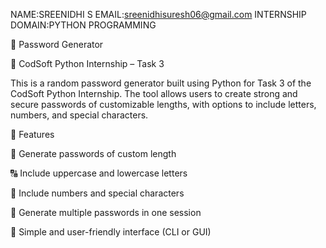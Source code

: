 NAME:SREENIDHI S
EMAIL:sreenidhisuresh06@gmail.com
INTERNSHIP DOMAIN:PYTHON PROGRAMMING

🔐 Password Generator

🔖 CodSoft Python Internship – Task 3

This is a random password generator built using Python for Task 3 of the CodSoft Python Internship. The tool allows users to create strong and secure passwords of customizable lengths, with options to include letters, numbers, and special characters.


📌 Features

🔢 Generate passwords of custom length

🔠 Include uppercase and lowercase letters

🔣 Include numbers and special characters

🔁 Generate multiple passwords in one session

🧠 Simple and user-friendly interface (CLI or GUI)
